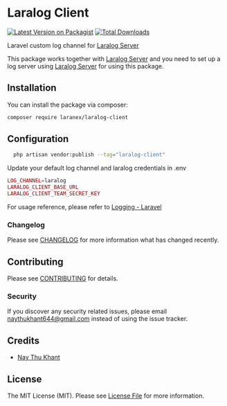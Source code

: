 # Laralog Client

[![Latest Version on Packagist](https://img.shields.io/packagist/v/Laranex/laralog-client.svg?style=flat-square)](https://packagist.org/packages/Laranex/laralog-client)
[![Total Downloads](https://img.shields.io/packagist/dt/Laranex/laralog-client.svg?style=flat-square)](https://packagist.org/packages/Laranex/laralog-client)

Laravel custom log channel for [Laralog Server](https://github.com/naythukhant/laralog)

This package works together with [Laralog Server](https://github.com/naythukhant/laralog) and you need to set up a log server using 
[Laralog Server](https://github.com/naythukhant/laralog) for using this package.


## Installation

You can install the package via composer:

```bash
composer require laranex/laralog-client
```

## Configuration

```bash
  php artisan vendor:publish --tag="laralog-client"
```

Update your default log channel and laralog credentials in .env

```php
LOG_CHANNEL=laralog
LARALOG_CLIENT_BASE_URL
LARALOG_CLIENT_TEAM_SECRET_KEY
```

For usage reference, please refer to [Logging - Laravel](https://laravel.com/docs/master/logging)

### Changelog

Please see [CHANGELOG](CHANGELOG.md) for more information what has changed recently.

## Contributing

Please see [CONTRIBUTING](CONTRIBUTING.md) for details.

### Security

If you discover any security related issues, please email naythukhant644@gmail.com instead of using the issue tracker.

## Credits

- [Nay Thu Khant](https://github.com/naythukhant)

## License

The MIT License (MIT). Please see [License File](LICENSE.md) for more information.
